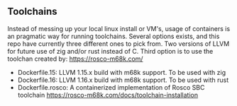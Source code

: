 ## Toolchains

Instead of messing up your local linux install or VM's, usage of containers is an pragmatic way for running toolchains.
Several options exists, and this repo have currently three different ones to pick from. Two versions of LLVM for future use of zig and/or rust instead of C.
Third option is to use the toolchan created by: https://rosco-m68k.com/ 

- Dockerfile.15: LLVM 1.15.x build with m68k support. To be used with zig
- Dockerfile.16: LLVM 1.16.x build with m68k support. To be used with rust
- Dockerfile.rosco: A containerized implementation of Rosco SBC toolchain https://rosco-m68k.com/docs/toolchain-installation